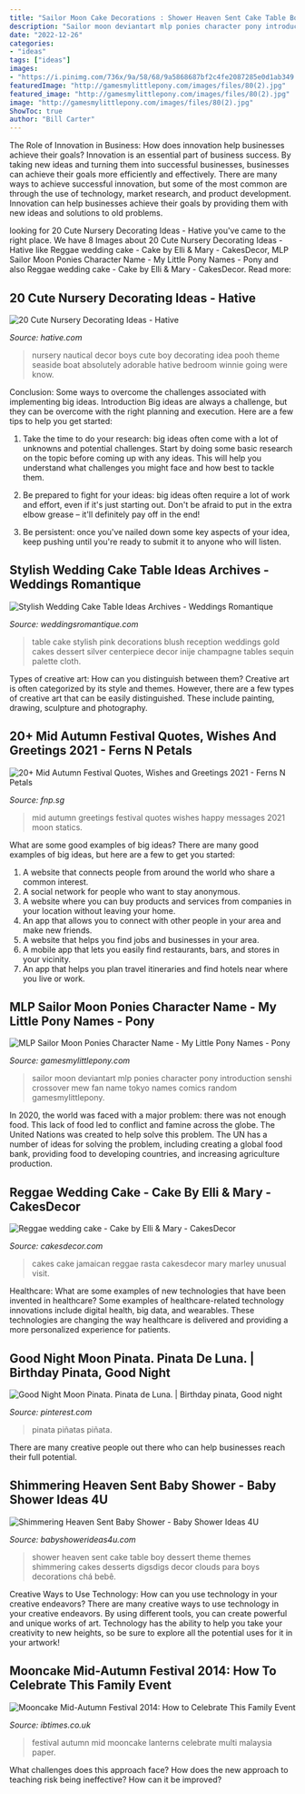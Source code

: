 ```yaml
---
title: "Sailor Moon Cake Decorations : Shower Heaven Sent Cake Table Boy Dessert Theme Themes Shimmering Cakes Desserts Digsdigs Decor Clouds Para Boys Decorations Chá Bebê"
description: "Sailor moon deviantart mlp ponies character pony introduction senshi crossover mew fan name tokyo names comics random gamesmylittlepony"
date: "2022-12-26"
categories:
- "ideas"
tags: ["ideas"]
images:
- "https://i.pinimg.com/736x/9a/58/68/9a5868687bf2c4fe2087285e0d1ab349.jpg"
featuredImage: "http://gamesmylittlepony.com/images/files/80(2).jpg"
featured_image: "http://gamesmylittlepony.com/images/files/80(2).jpg"
image: "http://gamesmylittlepony.com/images/files/80(2).jpg"
ShowToc: true
author: "Bill Carter"
---
```



The Role of Innovation in Business: How does innovation help businesses achieve their goals?
Innovation is an essential part of business success. By taking new ideas and turning them into successful businesses, businesses can achieve their goals more efficiently and effectively. There are many ways to achieve successful innovation, but some of the most common are through the use of technology, market research, and product development. Innovation can help businesses achieve their goals by providing them with new ideas and solutions to old problems.

	

		
looking for 20 Cute Nursery Decorating Ideas - Hative you've came to the right place. We have 8 Images about 20 Cute Nursery Decorating Ideas - Hative like Reggae wedding cake - Cake by Elli &amp; Mary - CakesDecor, MLP Sailor Moon Ponies Character Name - My Little Pony Names - Pony and also Reggae wedding cake - Cake by Elli &amp; Mary - CakesDecor. Read more:
		
    
## 20 Cute Nursery Decorating Ideas - Hative

<img loading=lazy src="https://hative.com/wp-content/uploads/2014/07/nursery-decorating-ideas/19-nautical-nursery.jpg" onerror="this.onerror=null;this.src='https://tse4.mm.bing.net/th?id=OIP.gsyMHrfzjkxAz0Cq7JzctgHaJ4&amp;pid=15.1';" alt="20 Cute Nursery Decorating Ideas - Hative">

_Source: hative.com_

>nursery nautical decor boys cute boy decorating idea pooh theme seaside boat absolutely adorable hative bedroom winnie going were know. 

	

Conclusion: Some ways to overcome the challenges associated with implementing big ideas.
Introduction
Big ideas are always a challenge, but they can be overcome with the right planning and execution. Here are a few tips to help you get started:

1. Take the time to do your research: big ideas often come with a lot of unknowns and potential challenges. Start by doing some basic research on the topic before coming up with any ideas. This will help you understand what challenges you might face and how best to tackle them.

2. Be prepared to fight for your ideas: big ideas often require a lot of work and effort, even if it's just starting out. Don't be afraid to put in the extra elbow grease – it'll definitely pay off in the end!

3. Be persistent: once you've nailed down some key aspects of your idea, keep pushing until you're ready to submit it to anyone who will listen.

    
## Stylish Wedding Cake Table Ideas Archives - Weddings Romantique

<img loading=lazy src="https://weddingsromantique.com/wp/wp-content/uploads/2013/10/Stylish-Blush-Pink-Cake-Table-decorations.jpg" onerror="this.onerror=null;this.src='https://tse4.mm.bing.net/th?id=OIP.hSFAyht9E0hvhpCrKLf1fgHaK3&amp;pid=15.1';" alt="Stylish Wedding Cake Table Ideas Archives - Weddings Romantique">

_Source: weddingsromantique.com_

>table cake stylish pink decorations blush reception weddings gold cakes dessert silver centerpiece decor inije champagne tables sequin palette cloth. 

	

Types of creative art: How can you distinguish between them?
Creative art is often categorized by its style and themes. However, there are a few types of creative art that can be easily distinguished. These include painting, drawing, sculpture and photography.

    
## 20+ Mid Autumn Festival Quotes, Wishes And Greetings 2021 - Ferns N Petals

<img loading=lazy src="https://www.fnp.sg/assets/images/custom/quotes/mid-autumn/greetings-mid-autumn/moon_festival_12.jpg" onerror="this.onerror=null;this.src='https://tse2.mm.bing.net/th?id=OIP.gUP4F52UA6HY9lw955C1yAHaJ4&amp;pid=15.1';" alt="20+ Mid Autumn Festival Quotes, Wishes and Greetings 2021 - Ferns N Petals">

_Source: fnp.sg_

>mid autumn greetings festival quotes wishes happy messages 2021 moon statics. 

	

What are some good examples of big ideas?
There are many good examples of big ideas, but here are a few to get you started:
1. A website that connects people from around the world who share a common interest. 
2. A social network for people who want to stay anonymous. 
3. A website where you can buy products and services from companies in your location without leaving your home. 
4. An app that allows you to connect with other people in your area and make new friends. 
5. A website that helps you find jobs and businesses in your area. 
6. A mobile app that lets you easily find restaurants, bars, and stores in your vicinity. 
7. An app that helps you plan travel itineraries and find hotels near where you live or work.

    
## MLP Sailor Moon Ponies Character Name - My Little Pony Names - Pony

<img loading=lazy src="http://gamesmylittlepony.com/images/files/80(2).jpg" onerror="this.onerror=null;this.src='https://tse1.mm.bing.net/th?id=OIP.jCy_b1Z8akzuLEXmXx23_gHaE8&amp;pid=15.1';" alt="MLP Sailor Moon Ponies Character Name - My Little Pony Names - Pony">

_Source: gamesmylittlepony.com_

>sailor moon deviantart mlp ponies character pony introduction senshi crossover mew fan name tokyo names comics random gamesmylittlepony. 

	

In 2020, the world was faced with a major problem: there was not enough food. This lack of food led to conflict and famine across the globe. The United Nations was created to help solve this problem. The UN has a number of ideas for solving the problem, including creating a global food bank, providing food to developing countries, and increasing agriculture production.

    
## Reggae Wedding Cake - Cake By Elli &amp; Mary - CakesDecor

<img loading=lazy src="https://pic.cakesdecor.com/m/rpnwnhubwczhe5crgmf7.jpg" onerror="this.onerror=null;this.src='https://tse3.mm.bing.net/th?id=OIP.lt5BUr--PHAykEX4Ooog7QHaLH&amp;pid=15.1';" alt="Reggae wedding cake - Cake by Elli &amp; Mary - CakesDecor">

_Source: cakesdecor.com_

>cakes cake jamaican reggae rasta cakesdecor mary marley unusual visit. 

	

Healthcare: What are some examples of new technologies that have been invented in healthcare?
Some examples of healthcare-related technology innovations include digital health, big data, and wearables. These technologies are changing the way healthcare is delivered and providing a more personalized experience for patients.

    
## Good Night Moon Pinata. Pinata De Luna. | Birthday Pinata, Good Night

<img loading=lazy src="https://i.pinimg.com/736x/9a/58/68/9a5868687bf2c4fe2087285e0d1ab349.jpg" onerror="this.onerror=null;this.src='https://tse4.mm.bing.net/th?id=OIP.kOGHYYcToh5yKBb7KvMyzQHaJ3&amp;pid=15.1';" alt="Good Night Moon Pinata. Pinata de Luna. | Birthday pinata, Good night">

_Source: pinterest.com_

>pinata piñatas piñata. 

	

There are many creative people out there who can help businesses reach their full potential.

    
## Shimmering Heaven Sent Baby Shower - Baby Shower Ideas 4U

<img loading=lazy src="https://babyshowerideas4u.com/wp-content/uploads/2016/08/Shimmering-Heaven-Sent-Baby-Shower-Layered-Cake.jpg" onerror="this.onerror=null;this.src='https://tse2.mm.bing.net/th?id=OIP.dLu2OoCYEQsWBS-NzCSR5gHaJ3&amp;pid=15.1';" alt="Shimmering Heaven Sent Baby Shower - Baby Shower Ideas 4U">

_Source: babyshowerideas4u.com_

>shower heaven sent cake table boy dessert theme themes shimmering cakes desserts digsdigs decor clouds para boys decorations chá bebê. 

	

Creative Ways to Use Technology: How can you use technology in your creative endeavors?
There are many creative ways to use technology in your creative endeavors. By using different tools, you can create powerful and unique works of art. Technology has the ability to help you take your creativity to new heights, so be sure to explore all the potential uses for it in your artwork!

    
## Mooncake Mid-Autumn Festival 2014: How To Celebrate This Family Event

<img loading=lazy src="https://d.ibtimes.co.uk/en/full/1398164/child-plays-amongst-multi-coloured-paper-lanterns-put-celebrate-mid-autumn-festival-malaysia.jpg" onerror="this.onerror=null;this.src='https://tse1.mm.bing.net/th?id=OIP.O3aHIIGxHJLa9Hf-XTwIsQHaFG&amp;pid=15.1';" alt="Mooncake Mid-Autumn Festival 2014: How to Celebrate This Family Event">

_Source: ibtimes.co.uk_

>festival autumn mid mooncake lanterns celebrate multi malaysia paper. 

	

What challenges does this approach face?
How does the new approach to teaching risk being ineffective? How can it be improved?


